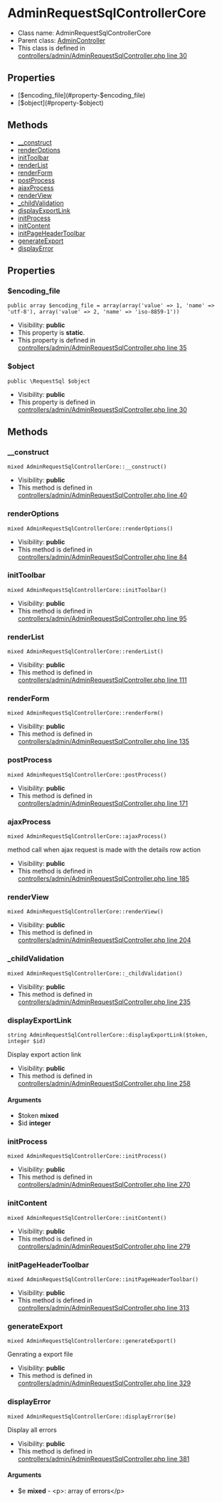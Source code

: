 AdminRequestSqlControllerCore
===============






* Class name: AdminRequestSqlControllerCore
* Parent class: [AdminController](AdminControllerCore)
* This class is defined in [controllers/admin/AdminRequestSqlController.php line 30](https://github.com/PrestaShop/PrestaShop/blob/1.6.1.1/controllers/admin/AdminRequestSqlController.php#L30)





Properties
----------

* [$encoding_file](#property-$encoding_file)
* [$object](#property-$object)

Methods
-------
* [__construct](#method-__construct)
* [renderOptions](#method-renderOptions)
* [initToolbar](#method-initToolbar)
* [renderList](#method-renderList)
* [renderForm](#method-renderForm)
* [postProcess](#method-postProcess)
* [ajaxProcess](#method-ajaxProcess)
* [renderView](#method-renderView)
* [_childValidation](#method-_childValidation)
* [displayExportLink](#method-displayExportLink)
* [initProcess](#method-initProcess)
* [initContent](#method-initContent)
* [initPageHeaderToolbar](#method-initPageHeaderToolbar)
* [generateExport](#method-generateExport)
* [displayError](#method-displayError)




Properties
----------


### <a name="property-$encoding_file"></a>$encoding_file

    public array $encoding_file = array(array('value' => 1, 'name' => 'utf-8'), array('value' => 2, 'name' => 'iso-8859-1'))





* Visibility: **public**
* This property is **static**.
* This property is defined in [controllers/admin/AdminRequestSqlController.php line 35](https://github.com/PrestaShop/PrestaShop/blob/1.6.1.1/controllers/admin/AdminRequestSqlController.php#L35)


### <a name="property-$object"></a>$object

    public \RequestSql $object





* Visibility: **public**
* This property is defined in [controllers/admin/AdminRequestSqlController.php line 30](https://github.com/PrestaShop/PrestaShop/blob/1.6.1.1/controllers/admin/AdminRequestSqlController.php#L30)


Methods
-------


### <a name="method-__construct"></a>__construct

    mixed AdminRequestSqlControllerCore::__construct()





* Visibility: **public**
* This method is defined in [controllers/admin/AdminRequestSqlController.php line 40](https://github.com/PrestaShop/PrestaShop/blob/1.6.1.1/controllers/admin/AdminRequestSqlController.php#L40)




### <a name="method-renderOptions"></a>renderOptions

    mixed AdminRequestSqlControllerCore::renderOptions()





* Visibility: **public**
* This method is defined in [controllers/admin/AdminRequestSqlController.php line 84](https://github.com/PrestaShop/PrestaShop/blob/1.6.1.1/controllers/admin/AdminRequestSqlController.php#L84)




### <a name="method-initToolbar"></a>initToolbar

    mixed AdminRequestSqlControllerCore::initToolbar()





* Visibility: **public**
* This method is defined in [controllers/admin/AdminRequestSqlController.php line 95](https://github.com/PrestaShop/PrestaShop/blob/1.6.1.1/controllers/admin/AdminRequestSqlController.php#L95)




### <a name="method-renderList"></a>renderList

    mixed AdminRequestSqlControllerCore::renderList()





* Visibility: **public**
* This method is defined in [controllers/admin/AdminRequestSqlController.php line 111](https://github.com/PrestaShop/PrestaShop/blob/1.6.1.1/controllers/admin/AdminRequestSqlController.php#L111)




### <a name="method-renderForm"></a>renderForm

    mixed AdminRequestSqlControllerCore::renderForm()





* Visibility: **public**
* This method is defined in [controllers/admin/AdminRequestSqlController.php line 135](https://github.com/PrestaShop/PrestaShop/blob/1.6.1.1/controllers/admin/AdminRequestSqlController.php#L135)




### <a name="method-postProcess"></a>postProcess

    mixed AdminRequestSqlControllerCore::postProcess()





* Visibility: **public**
* This method is defined in [controllers/admin/AdminRequestSqlController.php line 171](https://github.com/PrestaShop/PrestaShop/blob/1.6.1.1/controllers/admin/AdminRequestSqlController.php#L171)




### <a name="method-ajaxProcess"></a>ajaxProcess

    mixed AdminRequestSqlControllerCore::ajaxProcess()

method call when ajax request is made with the details row action



* Visibility: **public**
* This method is defined in [controllers/admin/AdminRequestSqlController.php line 185](https://github.com/PrestaShop/PrestaShop/blob/1.6.1.1/controllers/admin/AdminRequestSqlController.php#L185)




### <a name="method-renderView"></a>renderView

    mixed AdminRequestSqlControllerCore::renderView()





* Visibility: **public**
* This method is defined in [controllers/admin/AdminRequestSqlController.php line 204](https://github.com/PrestaShop/PrestaShop/blob/1.6.1.1/controllers/admin/AdminRequestSqlController.php#L204)




### <a name="method-_childValidation"></a>_childValidation

    mixed AdminRequestSqlControllerCore::_childValidation()





* Visibility: **public**
* This method is defined in [controllers/admin/AdminRequestSqlController.php line 235](https://github.com/PrestaShop/PrestaShop/blob/1.6.1.1/controllers/admin/AdminRequestSqlController.php#L235)




### <a name="method-displayExportLink"></a>displayExportLink

    string AdminRequestSqlControllerCore::displayExportLink($token, integer $id)

Display export action link



* Visibility: **public**
* This method is defined in [controllers/admin/AdminRequestSqlController.php line 258](https://github.com/PrestaShop/PrestaShop/blob/1.6.1.1/controllers/admin/AdminRequestSqlController.php#L258)


#### Arguments
* $token **mixed**
* $id **integer**



### <a name="method-initProcess"></a>initProcess

    mixed AdminRequestSqlControllerCore::initProcess()





* Visibility: **public**
* This method is defined in [controllers/admin/AdminRequestSqlController.php line 270](https://github.com/PrestaShop/PrestaShop/blob/1.6.1.1/controllers/admin/AdminRequestSqlController.php#L270)




### <a name="method-initContent"></a>initContent

    mixed AdminRequestSqlControllerCore::initContent()





* Visibility: **public**
* This method is defined in [controllers/admin/AdminRequestSqlController.php line 279](https://github.com/PrestaShop/PrestaShop/blob/1.6.1.1/controllers/admin/AdminRequestSqlController.php#L279)




### <a name="method-initPageHeaderToolbar"></a>initPageHeaderToolbar

    mixed AdminRequestSqlControllerCore::initPageHeaderToolbar()





* Visibility: **public**
* This method is defined in [controllers/admin/AdminRequestSqlController.php line 313](https://github.com/PrestaShop/PrestaShop/blob/1.6.1.1/controllers/admin/AdminRequestSqlController.php#L313)




### <a name="method-generateExport"></a>generateExport

    mixed AdminRequestSqlControllerCore::generateExport()

Genrating a export file



* Visibility: **public**
* This method is defined in [controllers/admin/AdminRequestSqlController.php line 329](https://github.com/PrestaShop/PrestaShop/blob/1.6.1.1/controllers/admin/AdminRequestSqlController.php#L329)




### <a name="method-displayError"></a>displayError

    mixed AdminRequestSqlControllerCore::displayError($e)

Display all errors



* Visibility: **public**
* This method is defined in [controllers/admin/AdminRequestSqlController.php line 381](https://github.com/PrestaShop/PrestaShop/blob/1.6.1.1/controllers/admin/AdminRequestSqlController.php#L381)


#### Arguments
* $e **mixed** - &lt;p&gt;: array of errors&lt;/p&gt;


